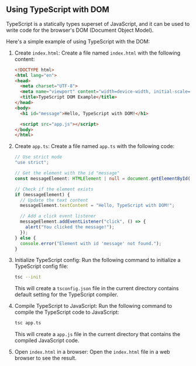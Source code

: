 ## Using TypeScript with DOM
TypeScript is a statically types superset of JavaScript, and it can be used to write code for the browser's DOM (Document Object Model). 

Here's a simple example of using TypeScript with the DOM:

1. Create `index.html`:
    Create a file named `index.html` with the following content:
    ```html
    <!DOCTYPE html>
    <html lang="en">
    <head>
      <meta charset="UTF-8">
      <meta name="viewport" content="width=device-width, initial-scale=1.0">
      <title>TypeScript DOM Example</title>
    </head>
    <body>
      <h1 id="message">Hello, TypeScript with DOM!</h1>
    
      <script src="app.js"></script>
    </body>
    </html>
    ```
2. Create `app.ts`:
    Create a file named `app.ts` with the following code:
    ```ts
    // Use strict mode
    "use strict";
    
    // Get the element with the id "message"
    const messageElement: HTMLElement | null = document.getElementById("message");
    
    // Check if the element exists
    if (messageElement) {
      // Update the text content
      messageElement.textContent = "Hello, TypeScript with DOM!";
    
      // Add a click event listener
      messageElement.addEventListener("click", () => {
        alert("You clicked the message!");
      });
    } else {
      console.error("Element with id 'message' not found.");
    }
    ```
   
3. Initialize TypeScript config:
    Run the following command to initialize a TypeScript config file:
    ```bash
    tsc --init
    ```
    This will create a `tsconfig.json` file in the current directory contains default setting for the TypeScript compiler.

4. Compile TypeScript to JavaScript:
    Run the following command to compile the TypeScript code to JavaScript:
    ```bash
    tsc app.ts
    ```
    This will create a `app.js` file in the current directory that contains the compiled JavaScript code.

5. Open `index.html` in a browser:
    Open the `index.html` file in a web browser to see the result.

